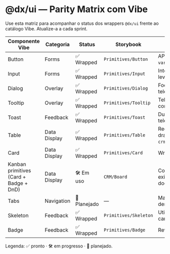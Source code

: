 # @dx/ui — Parity Matrix com Vibe

Use esta matriz para acompanhar o status dos wrappers `@dx/ui` frente ao catálogo Vibe. Atualize-a a cada sprint.

| Componente Vibe | Categoria | Status | Storybook | Observações |
|-----------------|-----------|--------|-----------|-------------|
| Button | Forms | ✅ Wrapped | `Primitives/Button` | API padronizada com `size`, `variant`, `density`. |
| Input | Forms | ✅ Wrapped | `Primitives/Input` | Integração com validação leve e telemetria. |
| Dialog | Overlay | ✅ Wrapped | `Primitives/Dialog` | Foco inicial garantido e telemetria de overlay. |
| Tooltip | Overlay | ✅ Wrapped | `Primitives/Tooltip` | Telemetria `ui_open_overlay` conectada. |
| Toast | Feedback | ✅ Wrapped | `Primitives/Toast` | Duração padrão 4s, telemetria unificada. |
| Table | Data Display | ✅ Wrapped | `Primitives/Table` | Reordenação acessível via drag & drop + `crm_contact_stage_changed`. |
| Card | Data Display | ✅ Wrapped | `Primitives/Card` | Wrapper fino via `Box`. |
| Kanban primitives (Card + Badge + DnD) | Data Display | 🛠️ Em uso | `CRM/Board` | Construído com wrappers existentes e A11y de DnD documentada. |
| Tabs | Navigation | 📝 Planejado | — | Mapear combinação com densidades. |
| Skeleton | Feedback | ✅ Wrapped | `Primitives/Skeleton` | Utilizar para carregamentos longos. |
| Badge | Feedback | ✅ Wrapped | `Primitives/Badge` | Revisar uso com ícones. |

Legenda: ✅ pronto · 🛠️ em progresso · 📝 planejado.